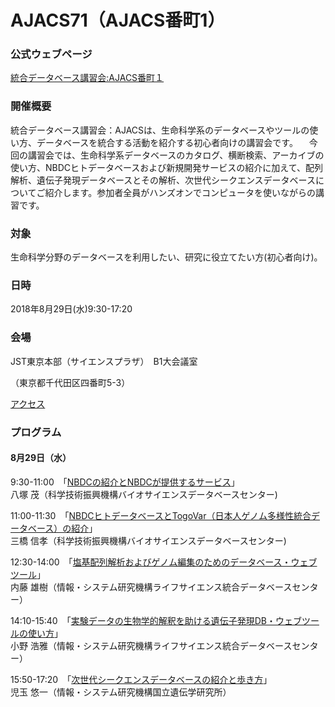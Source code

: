 # AJACS71（AJACS番町1）

### 公式ウェブページ
[統合データベース講習会:AJACS番町１](https://events.biosciencedbc.jp/training/ajacs71)  

### 開催概要
統合データベース講習会：AJACSは、生命科学系のデータベースやツールの使い方、データベースを統合する活動を紹介する初心者向けの講習会です。
　今回の講習会では、生命科学系データベースのカタログ、横断検索、アーカイブの使い方、NBDCヒトデータベースおよび新規開発サービスの紹介に加えて、配列解析、遺伝子発現データベースとその解析、次世代シークエンスデータベースについてご紹介します。参加者全員がハンズオンでコンピュータを使いながらの講習です。
 
### 対象
生命科学分野のデータベースを利用したい、研究に役立てたい方(初心者向け)。  

### 日時
2018年8月29日(水)9:30-17:20 

### 会場
JST東京本部（サイエンスプラザ）　B1大会議室

（東京都千代田区四番町5-3）

[アクセス](http://www.jst.go.jp/koutsu.html#TOKYO)

### プログラム
#### 8月29日（水）
 9:30-11:00　「[NBDCの紹介とNBDCが提供するサービス](01_yatsuzuka)」    
八塚 茂（科学技術振興機構バイオサイエンスデータベースセンター) 

11:00-11:30　「[NBDCヒトデータベースとTogoVar（日本人ゲノム多様性統合データベース）の紹介](02_mitsuhashi)」    
三橋 信孝（科学技術振興機構バイオサイエンスデータベースセンター) 

12:30-14:00　「[塩基配列解析およびゲノム編集のためのデータベース・ウェブツール](03_naito)」    
内藤 雄樹（情報・システム研究機構ライフサイエンス統合データベースセンター）

14:10-15:40　「[実験データの生物学的解釈を助ける遺伝子発現DB・ウェブツールの使い方](04_hono)」    
小野 浩雅（情報・システム研究機構ライフサイエンス統合データベースセンター）

15:50-17:20　「[次世代シークエンスデータベースの紹介と歩き方](05_kodama)」    
児玉 悠一（情報・システム研究機構国立遺伝学研究所）
